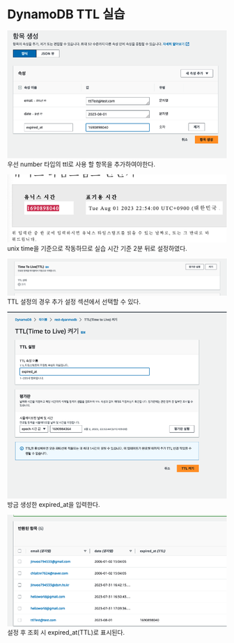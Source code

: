 # DynamoDB TTL 실습
![](<./image/스크린샷 2023-08-01 오후 10.51.56.png>)
우선 number 타입의 ttl로 사용 할 항목을 추가하여야한다.

![](<./image/스크린샷 2023-08-01 오후 10.51.53.png>)
unix time을 기준으로 작동하므로 실습 시간 기준 2분 뒤로 설정하였다.

![](<./image/스크린샷 2023-08-01 오후 10.49.47.png>)
TTL 설정의 경우 추가 설정 섹션에서 선택할 수 있다.

![](<./image/스크린샷 2023-08-01 오후 10.52.50.png>)
방금 생성한 expired_at을 입력한다.

![](<./image/스크린샷 2023-08-01 오후 10.53.13.png>)
설정 후 조회 시 expired_at(TTL)로 표시된다.

